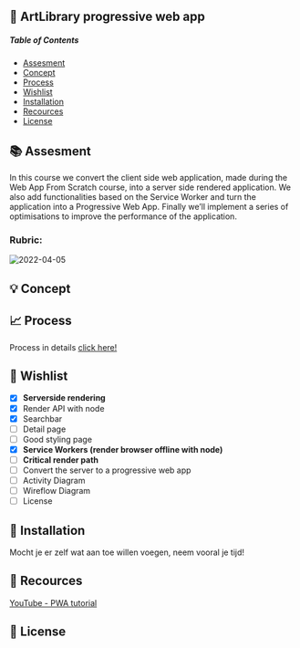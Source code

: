 ## 📱 ArtLibrary progressive web app
##### Table of Contents
* [Assesment](https://github.com/Yolandaokyere/RijkArt-progressive-web/blob/main/README.md#-assesment)
* [Concept](https://github.com/Yolandaokyere/RijkArt-progressive-web/blob/main/README.md#-concept)
* [Process](https://github.com/Yolandaokyere/RijkArt-progressive-web/blob/main/README.md#-process)
* [Wishlist](https://github.com/Yolandaokyere/RijkArt-progressive-web/blob/main/README.md#-wishlist)
* [Installation](https://github.com/Yolandaokyere/RijkArt-progressive-web/blob/main/README.md#-installation)
* [Recources](https://github.com/Yolandaokyere/RijkArt-progressive-web/blob/main/README.md#-recources)
* [License](https://github.com/Yolandaokyere/RijkArt-progressive-web/blob/main/README.md#-license)
## 📚 Assesment
In this course we convert the client side web application, made during the Web App From Scratch course, into a server side rendered application. We also add functionalities based on the Service Worker and turn the application into a Progressive Web App. Finally we’ll implement a series of optimisations to improve the performance of the application.

### Rubric:
![2022-04-05](https://user-images.githubusercontent.com/97689634/161749340-93661308-4e25-4dff-be51-e48d9c7a8e4f.png)



## 💡 Concept
## 📈 Process
Process in details [click here!](https://github.com/Yolandaokyere/RijkArt-progressive-web/wiki)

## 📝 Wishlist
- [x] **Serverside rendering**
- [x] Render API with node
- [x] Searchbar
- [ ] Detail page
- [ ] Good styling page
- [x] **Service Workers (render browser offline with node)**
- [ ] **Critical render path**
- [ ] Convert the server to a progressive web app
- [ ] Activity Diagram
- [ ] Wireflow Diagram
- [ ] License
 
## 🔧 Installation
Mocht je er zelf wat aan toe willen voegen, neem vooral je tijd!


## 🔎 Recources
[YouTube - PWA tutorial](https://www.youtube.com/playlist?list=PL4cUxeGkcC9gTxqJBcDmoi5Q2pzDusSL7)
## 🔖 License

